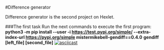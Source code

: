 #Difference generator

Difference generator is the second project on Hexlet.

###The first task
Run the next commands to execute the first program:
    <b>python3 -m pip install --user -i https://test.pypi.org/simple/ --extra-index-url https://pypi.org/simple mistermikebell-gendiff==0.4.0</b>
    <b>gendiff [left_file] [second_file]</b>
[![asciicast](https://asciinema.org/a/X0n95xX4LWnFGafnotHcQlHoF.svg)](https://asciinema.org/a/X0n95xX4LWnFGafnotHcQlHoF)
